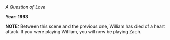 _A Question of Love_

**Year: 1993**

**NOTE:** Between this scene and the previous one, William has died of a heart attack.  If you were playing William, you will now be playing Zach.
